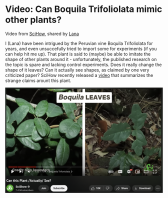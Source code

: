 # Video: Can Boquila Trifoliolata mimic other plants?
Video from [SciHow](https://www.youtube.com/@SciShow), shared by [Lana](https://mstdn.science/@lana)

I (Lana) have been intrigued by the Peruvian vine Boquila Trifoliolata for years, and even unsuccefully tried to import some for experiments (if you can help hit me up).
That plant is said to (maybe) be able to imitate the shape of other plants around it - unfortunately, the published research on the topic is spare and lacking control experiments.
Does it really change the shape of it leaves? Can it actually see shapes, as claimed by one very criticized paper?
SciHow recently released a [video](https://www.youtube.com/watch?v=5UWWsYw9fH0&t) that summarizes the strange claims arount this plant.

![an image here](images/boquila.png)
